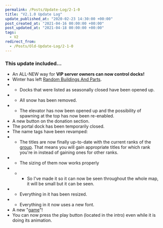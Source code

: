 ```yaml
---
permalink: /Posts/Update-Log/2-1-0
title: "V2.1.0 Update Log"
update_published_at: "2020-02-23 14:30:00 +00:00"
post_created_at: "2021-04-16 00:00:00 +00:00"
post_updated_at: "2021-04-18 00:00:00 +00:00"
tags:
  - V2
redirect_from:
  - /Posts/Old-Update-Log/2-1-0
---
```


### This update included...

* An ALL-NEW way for **VIP server owners can now control docks!**
* Winter has left [Random Buildings And Parts](https://www.roblox.com/games/6033036061/).
* * Docks that were listed as seasonally closed have been opened up.
* * All snow has been removed.
* * The elevator has now been opened up and the possibility of spawning at the top has now been re-enabled.
* A new button on the donation section.
* The portal dock has been temporarily closed.
* The name tags have been revamped:
* * The titles are now finally up-to-date with the current ranks of the [group](https://www.roblox.com/groups/3541233/). That means you will gain appropriate titles for which rank you're in instead of gaining ones for other ranks.
* * The sizing of them now works properly
* * * So I've made it so it can now be seen throughout the whole map, it will be small but it can be seen.
* * Everything in it has been resized.
* * Everything in it now uses a new font.
* A new "[game](https://www.roblox.com/games/4787998270/)"!
* You can now press the play button (located in the intro) even while it is doing its animation.